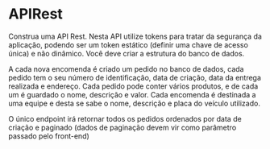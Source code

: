 # APIRest

Construa uma API Rest. Nesta API utilize tokens para tratar da
segurança da aplicação, podendo ser um token estático (definir uma chave de
acesso única) e não dinâmico. Você deve criar a estrutura do banco de dados.

A cada nova encomenda é criado um pedido no banco de dados, cada
pedido tem o seu número de identificação, data de criação, data da entrega
realizada e endereço. Cada pedido pode conter vários produtos, e de cada um é
guardado o nome, descrição e valor. Cada encomenda é destinada a uma equipe e
desta se sabe o nome, descrição e placa do veículo utilizado.

O único endpoint irá retornar todos os pedidos ordenados por data de criação
e paginado (dados de paginação devem vir como parâmetro passado pelo
front-end)
